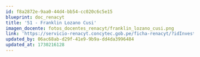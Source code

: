 ```yaml
---
id: f8a2872e-9aa0-44d4-bb54-cc020c6c5e15
blueprint: doc_renacyt
title: '51 - Franklin Lozano Cusi'
imagen_docente: fotos_docentes_renacyt/franklin_lozano_cusi.png
link: 'https://servicio-renacyt.concytec.gob.pe/ficha-renacyt/?idInvestigador=321879'
updated_by: 06ac68ab-d29f-41e9-9b9a-dd4da3996484
updated_at: 1730216128
---
```

